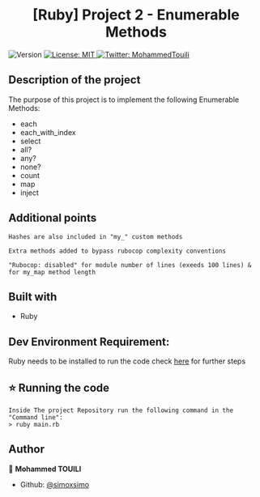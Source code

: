 <h1 align="center">[Ruby] Project 2 - Enumerable Methods</h1>
<p>
  <img alt="Version" src="https://img.shields.io/badge/version-0.0.1-blue.svg?cacheSeconds=2592000" />
  <a href="#" target="_blank">
    <img alt="License: MIT " src="https://img.shields.io/badge/License-MIT -yellow.svg" />
  </a>
  <a href="https://twitter.com/MohammedTouili " target="_blank">
    <img alt="Twitter: MohammedTouili " src="https://img.shields.io/twitter/follow/MohammedTouili .svg?style=social" />
  </a>
</p>


## Description of the project 

The purpose of this project is to implement the following Enumerable Methods:
*  each
*  each_with_index
*  select
*  all?
*  any?
*  none?
*  count
*  map
*  inject

## Additional points
```
Hashes are also included in "my_" custom methods

Extra methods added to bypass rubocop complexity conventions

"Rubocop: disabled" for module number of lines (exeeds 100 lines) & for my_map method length
```
## Built with
<ul>
  <li>Ruby</li>
</ul>

## Dev Environment Requirement:
Ruby needs to be installed to run the code check [here](https://www.ruby-lang.org/en/documentation/installation/) for further steps

## ⭐️ Running the code
```
Inside The project Repository run the following command in the "Command line":
> ruby main.rb
```

## Author

👤 **Mohammed TOUILI**
  
* Github: [@simoxsimo](https://github.com/https:\/\/github.com\/simoxsimo)
